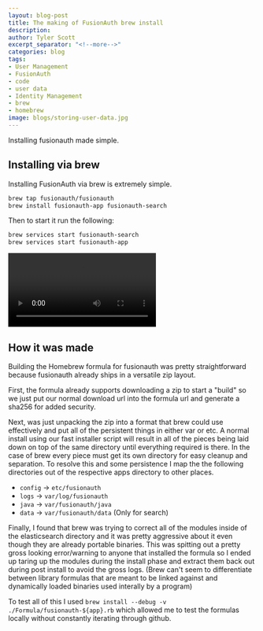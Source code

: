 ```yaml
---
layout: blog-post
title: The making of FusionAuth brew install
description: 
author: Tyler Scott
excerpt_separator: "<!--more-->"
categories: blog
tags:
- User Management
- FusionAuth
- code
- user data
- Identity Management
- brew
- homebrew
image: blogs/storing-user-data.jpg
---
```


Installing fusionauth made simple.
<!--more-->

Installing via brew
----

Installing FusionAuth via brew is extremely simple.

```bash
brew tap fusionauth/fusionauth
brew install fusionauth-app fusionauth-search
```

Then to start it run the following:

```bash
brew services start fusionauth-search
brew services start fusionauth-app
```

<video autoplay>
  <source src="https://s3.us-east-2.amazonaws.com/io.fusionauth/resources/brew.webm">
  Your browser does not support the video tag.
</video>

How it was made
----

Building the Homebrew formula for fusionauth was pretty straightforward because fusionauth already ships
in a versatile zip layout. 

First, the formula already supports downloading a zip to start a "build" so we just put our normal download
url into the formula url and generate a sha256 for added security.

Next, was just unpacking the zip into a format that brew could use effectively and put all of the persistent
things in either var or etc. A normal install using our fast installer script will result in all of the pieces
being laid down on top of the same directory until everything required is there. In the case of brew every piece
must get its own directory for easy cleanup and separation. To resolve this and some persistence I map the
the following directories out of the respective apps directory to other places.

* `config` -> `etc/fusionauth`
* `logs` -> `var/log/fusionauth`
* `java` -> `var/fusionauth/java`
* `data` -> `var/fusionauth/data` (Only for search)

Finally, I found that brew was trying to correct all of the modules inside of the elasticsearch directory and
it was pretty aggressive about it even though they are already portable binaries. This was spitting out a pretty
gross looking error/warning to anyone that installed the formula so I ended up taring up the modules during the install
phase and extract them back out during post install to avoid the gross logs. (Brew can't seem to differentiate between
library formulas that are meant to be linked against and dynamically loaded binaries used interally by a program)

To test all of this I used `brew install --debug -v ./Formula/fusionauth-${app}.rb` which allowed me to test the
formulas locally without constantly iterating through github.
